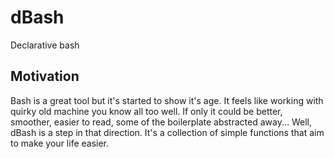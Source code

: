 # dBash
Declarative bash

## Motivation

Bash is a great tool but it's started to show it's age.
It feels like working with quirky old machine you know all too well.
If only it could be better, smoother, easier to read, some of the boilerplate abstracted away...
Well, dBash is a step in that direction.
It's a collection of simple functions that aim to make your life easier.
